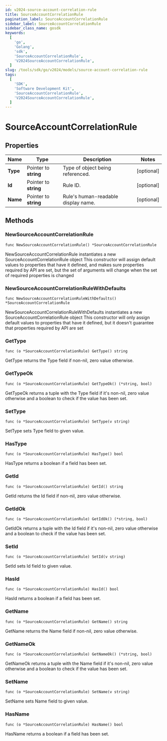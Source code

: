 ```yaml
---
id: v2024-source-account-correlation-rule
title: SourceAccountCorrelationRule
pagination_label: SourceAccountCorrelationRule
sidebar_label: SourceAccountCorrelationRule
sidebar_class_name: gosdk
keywords:
  [
    'go',
    'Golang',
    'sdk',
    'SourceAccountCorrelationRule',
    'V2024SourceAccountCorrelationRule',
  ]
slug: /tools/sdk/go/v2024/models/source-account-correlation-rule
tags:
  [
    'SDK',
    'Software Development Kit',
    'SourceAccountCorrelationRule',
    'V2024SourceAccountCorrelationRule',
  ]
---
```


# SourceAccountCorrelationRule

## Properties

| Name | Type | Description | Notes |
| --- | --- | --- | --- |
| **Type** | Pointer to **string** | Type of object being referenced. | [optional] |
| **Id** | Pointer to **string** | Rule ID. | [optional] |
| **Name** | Pointer to **string** | Rule's human-readable display name. | [optional] |

## Methods

### NewSourceAccountCorrelationRule

`func NewSourceAccountCorrelationRule() *SourceAccountCorrelationRule`

NewSourceAccountCorrelationRule instantiates a new SourceAccountCorrelationRule object This constructor will assign default values to properties that have it defined, and makes sure properties required by API are set, but the set of arguments will change when the set of required properties is changed

### NewSourceAccountCorrelationRuleWithDefaults

`func NewSourceAccountCorrelationRuleWithDefaults() *SourceAccountCorrelationRule`

NewSourceAccountCorrelationRuleWithDefaults instantiates a new SourceAccountCorrelationRule object This constructor will only assign default values to properties that have it defined, but it doesn't guarantee that properties required by API are set

### GetType

`func (o *SourceAccountCorrelationRule) GetType() string`

GetType returns the Type field if non-nil, zero value otherwise.

### GetTypeOk

`func (o *SourceAccountCorrelationRule) GetTypeOk() (*string, bool)`

GetTypeOk returns a tuple with the Type field if it's non-nil, zero value otherwise and a boolean to check if the value has been set.

### SetType

`func (o *SourceAccountCorrelationRule) SetType(v string)`

SetType sets Type field to given value.

### HasType

`func (o *SourceAccountCorrelationRule) HasType() bool`

HasType returns a boolean if a field has been set.

### GetId

`func (o *SourceAccountCorrelationRule) GetId() string`

GetId returns the Id field if non-nil, zero value otherwise.

### GetIdOk

`func (o *SourceAccountCorrelationRule) GetIdOk() (*string, bool)`

GetIdOk returns a tuple with the Id field if it's non-nil, zero value otherwise and a boolean to check if the value has been set.

### SetId

`func (o *SourceAccountCorrelationRule) SetId(v string)`

SetId sets Id field to given value.

### HasId

`func (o *SourceAccountCorrelationRule) HasId() bool`

HasId returns a boolean if a field has been set.

### GetName

`func (o *SourceAccountCorrelationRule) GetName() string`

GetName returns the Name field if non-nil, zero value otherwise.

### GetNameOk

`func (o *SourceAccountCorrelationRule) GetNameOk() (*string, bool)`

GetNameOk returns a tuple with the Name field if it's non-nil, zero value otherwise and a boolean to check if the value has been set.

### SetName

`func (o *SourceAccountCorrelationRule) SetName(v string)`

SetName sets Name field to given value.

### HasName

`func (o *SourceAccountCorrelationRule) HasName() bool`

HasName returns a boolean if a field has been set.
